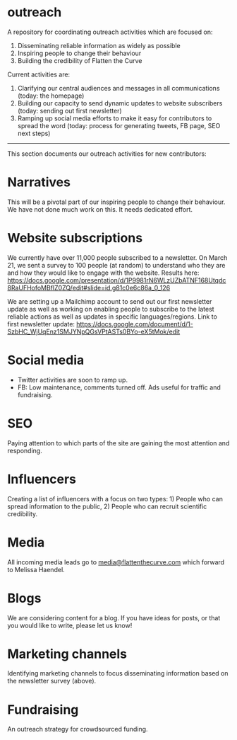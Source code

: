 # outreach
A repository for coordinating outreach activities which are focused on:

1) Disseminating reliable information as widely as possible
2) Inspiring people to change their behaviour
3) Building the credibility of Flatten the Curve

Current activities  are:

1) Clarifying our central audiences and messages in all communications (today: the homepage)
2) Building our capacity to send dynamic updates to website subscribers (today: sending out first newsletter)
3) Ramping up social media efforts to make it easy for contributors to spread the word (today: process for generating tweets, FB page, SEO next steps)
---------------------------------------

This section documents our outreach activities for new contributors:

# Narratives
This will be a pivotal part of our inspiring people to change their behaviour. We have not done much work on this. It needs dedicated effort.

# Website subscriptions
We currently have over 11,000 people subscribed to a newsletter. On March 21, we sent a survey to 100 people (at random) to understand who they are and how they would like to engage with the website. Results here: https://docs.google.com/presentation/d/1P9981rN6WLzUZbATNF168Utqdc8RaUFHofoMBflZ0ZQ/edit#slide=id.g81c0e6c86a_0_126

We are setting up a Mailchimp account to send out our first newsletter update as well as working on enabling people to subscribe to the latest reliable actions as well as updates in specific languages/regions. Link to first newsletter update: https://docs.google.com/document/d/1-SzbHC_WjUqEnz1SMJYNpQGsVPtASTs0BYo-eX5tMok/edit

# Social media
- Twitter activities are soon to ramp up.
- FB: Low maintenance, comments turned off. Ads useful for traffic and fundraising.

# SEO
Paying attention to which parts of the site are gaining the most attention and responding.

# Influencers
Creating a list of influencers with a focus on two types: 1) People who can spread information to the public, 2) People who can recruit scientific credibility.

# Media
All incoming media leads go to media@flattenthecurve.com which forward to Melissa Haendel.

# Blogs
We are considering content for a blog. If you have ideas for posts, or that you would like to write, please let us know!

# Marketing channels
Identifying marketing channels to focus disseminating information based on the newsletter survey (above).

# Fundraising
An outreach strategy for crowdsourced funding.
